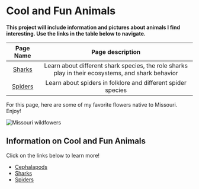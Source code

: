 # Cool and Fun Animals

**This project will include information and pictures about animals I find interesting. Use the links in the table below to navigate.** 

| Page Name | Page description |
| :---: | :---: |
| [Sharks]() | Learn about different shark species, the role sharks play in their ecosystems, and shark behavior |
| [Spiders]() | Learn about spiders in folklore and different spider species |

For this page, here are some of my favorite flowers native to Missouri. Enjoy!

![Missouri wildfowers](https://www.news-leader.com/gcdn/presto/2021/04/28/PSPR/bdfcc223-fabf-4380-b2f7-4e53bcb489ac-Purple_cone_wild_bergamot_royal_catchfly_false_sunflower_by_Scott_Woodbury.jpg?crop=3473,1954,x0,y377&width=3200&height=1801&format=pjpg&auto=webp "Missouri wildflowers")

<!-- looks like the links are for the current version of that file only
        will wait to update links for everyting until the end-->

## Information on Cool and Fun Animals  

Click on the links below to learn more!
- [Cephalapods]()
- [Sharks]()
- [Spiders]()